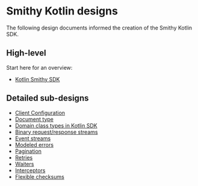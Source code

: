 # Smithy Kotlin designs

The following design documents informed the creation of the Smithy Kotlin SDK.

## High-level

Start here for an overview:

* [Kotlin Smithy SDK](kotlin-smithy-sdk.md)

## Detailed sub-designs

* [Client Configuration](client-configuration.md)
* [Document type](document-type.md)
* [Domain class types in Kotlin SDK](domain-class-types-in-kotlin-sdk.md)
* [Binary request/response streams](binary-streaming.md)
* [Event streams](event-streams.md)
* [Modeled errors](modeled-errors.md)
* [Pagination](paginators.md)
* [Retries](retries.md)
* [Waiters](waiters.md)
* [Interceptors](interceptors.md)
* [Flexible checksums](flexible-checksums.md)
